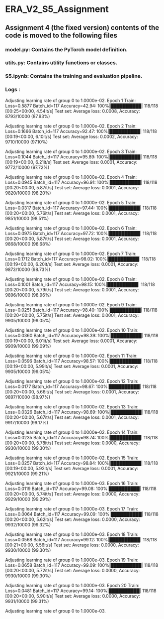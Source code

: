 # ERA_V2_S5_Assignment

## Assignment 4 (the fixed version) contents of the code is moved to the following files

### **model.py**: Contains the PyTorch model definition.
### **utils.py**: Contains utility functions or classes.
### **S5.ipynb**: Contains the training and evaluation pipeline.

### Logs :
Adjusting learning rate of group 0 to 1.0000e-02.
Epoch 1
Train: Loss=0.5877 Batch_id=117 Accuracy=42.94: 100%|██████████| 118/118 [00:25<00:00,  4.54it/s]
Test set: Average loss: 0.0008, Accuracy: 8793/10000 (87.93%)

Adjusting learning rate of group 0 to 1.0000e-02.
Epoch 2
Train: Loss=0.1666 Batch_id=117 Accuracy=92.47: 100%|██████████| 118/118 [00:19<00:00,  6.10it/s]
Test set: Average loss: 0.0002, Accuracy: 9710/10000 (97.10%)

Adjusting learning rate of group 0 to 1.0000e-02.
Epoch 3
Train: Loss=0.1044 Batch_id=117 Accuracy=95.89: 100%|██████████| 118/118 [00:19<00:00,  6.21it/s]
Test set: Average loss: 0.0001, Accuracy: 9772/10000 (97.72%)

Adjusting learning rate of group 0 to 1.0000e-02.
Epoch 4
Train: Loss=0.0945 Batch_id=117 Accuracy=96.91: 100%|██████████| 118/118 [00:20<00:00,  5.87it/s]
Test set: Average loss: 0.0001, Accuracy: 9820/10000 (98.20%)

Adjusting learning rate of group 0 to 1.0000e-02.
Epoch 5
Train: Loss=0.0317 Batch_id=117 Accuracy=97.44: 100%|██████████| 118/118 [00:20<00:00,  5.76it/s]
Test set: Average loss: 0.0001, Accuracy: 9851/10000 (98.51%)

Adjusting learning rate of group 0 to 1.0000e-02.
Epoch 6
Train: Loss=0.0975 Batch_id=117 Accuracy=97.72: 100%|██████████| 118/118 [00:20<00:00,  5.87it/s]
Test set: Average loss: 0.0001, Accuracy: 9868/10000 (98.68%)

Adjusting learning rate of group 0 to 1.0000e-02.
Epoch 7
Train: Loss=0.1712 Batch_id=117 Accuracy=98.02: 100%|██████████| 118/118 [00:19<00:00,  6.20it/s]
Test set: Average loss: 0.0001, Accuracy: 9873/10000 (98.73%)

Adjusting learning rate of group 0 to 1.0000e-02.
Epoch 8
Train: Loss=0.1001 Batch_id=117 Accuracy=98.15: 100%|██████████| 118/118 [00:20<00:00,  5.79it/s]
Test set: Average loss: 0.0001, Accuracy: 9896/10000 (98.96%)

Adjusting learning rate of group 0 to 1.0000e-02.
Epoch 9
Train: Loss=0.0251 Batch_id=117 Accuracy=98.40: 100%|██████████| 118/118 [00:20<00:00,  5.75it/s]
Test set: Average loss: 0.0001, Accuracy: 9905/10000 (99.05%)

Adjusting learning rate of group 0 to 1.0000e-02.
Epoch 10
Train: Loss=0.0360 Batch_id=117 Accuracy=98.39: 100%|██████████| 118/118 [00:19<00:00,  6.01it/s]
Test set: Average loss: 0.0001, Accuracy: 9909/10000 (99.09%)

Adjusting learning rate of group 0 to 1.0000e-02.
Epoch 11
Train: Loss=0.0596 Batch_id=117 Accuracy=98.57: 100%|██████████| 118/118 [00:19<00:00,  5.99it/s]
Test set: Average loss: 0.0001, Accuracy: 9905/10000 (99.05%)

Adjusting learning rate of group 0 to 1.0000e-02.
Epoch 12
Train: Loss=0.0177 Batch_id=117 Accuracy=98.67: 100%|██████████| 118/118 [00:20<00:00,  5.66it/s]
Test set: Average loss: 0.0001, Accuracy: 9897/10000 (98.97%)

Adjusting learning rate of group 0 to 1.0000e-02.
Epoch 13
Train: Loss=0.0326 Batch_id=117 Accuracy=98.69: 100%|██████████| 118/118 [00:20<00:00,  5.67it/s]
Test set: Average loss: 0.0001, Accuracy: 9917/10000 (99.17%)

Adjusting learning rate of group 0 to 1.0000e-02.
Epoch 14
Train: Loss=0.0235 Batch_id=117 Accuracy=98.74: 100%|██████████| 118/118 [00:20<00:00,  5.78it/s]
Test set: Average loss: 0.0000, Accuracy: 9930/10000 (99.30%)

Adjusting learning rate of group 0 to 1.0000e-02.
Epoch 15
Train: Loss=0.0257 Batch_id=117 Accuracy=98.84: 100%|██████████| 118/118 [00:19<00:00,  5.92it/s]
Test set: Average loss: 0.0001, Accuracy: 9921/10000 (99.21%)

Adjusting learning rate of group 0 to 1.0000e-03.
Epoch 16
Train: Loss=0.0119 Batch_id=117 Accuracy=99.08: 100%|██████████| 118/118 [00:20<00:00,  5.74it/s]
Test set: Average loss: 0.0000, Accuracy: 9929/10000 (99.29%)

Adjusting learning rate of group 0 to 1.0000e-03.
Epoch 17
Train: Loss=0.0064 Batch_id=117 Accuracy=99.09: 100%|██████████| 118/118 [00:20<00:00,  5.62it/s]
Test set: Average loss: 0.0000, Accuracy: 9932/10000 (99.32%)

Adjusting learning rate of group 0 to 1.0000e-03.
Epoch 18
Train: Loss=0.0568 Batch_id=117 Accuracy=99.12: 100%|██████████| 118/118 [00:21<00:00,  5.56it/s]
Test set: Average loss: 0.0000, Accuracy: 9930/10000 (99.30%)

Adjusting learning rate of group 0 to 1.0000e-03.
Epoch 19
Train: Loss=0.0658 Batch_id=117 Accuracy=99.09: 100%|██████████| 118/118 [00:20<00:00,  5.72it/s]
Test set: Average loss: 0.0000, Accuracy: 9930/10000 (99.30%)

Adjusting learning rate of group 0 to 1.0000e-03.
Epoch 20
Train: Loss=0.0481 Batch_id=117 Accuracy=99.14: 100%|██████████| 118/118 [00:20<00:00,  5.90it/s]
Test set: Average loss: 0.0000, Accuracy: 9931/10000 (99.31%)

Adjusting learning rate of group 0 to 1.0000e-03.
